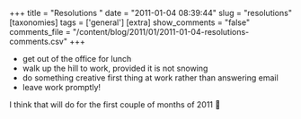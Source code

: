 +++
title = "Resolutions "
date = "2011-01-04 08:39:44"
slug = "resolutions"
[taxonomies]
tags = ['general']
[extra]
show_comments = "false"
comments_file = "/content/blog/2011/01/2011-01-04-resolutions-comments.csv"
+++

- get out of the office for lunch
- walk up the hill to work, provided it is not snowing
- do something creative first thing at work rather than answering email
- leave work promptly!

I think that will do for the first couple of months of 2011 🙂
